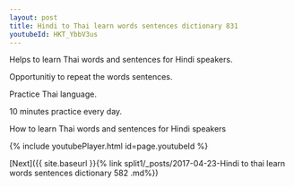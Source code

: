 ```yaml
---
layout: post
title: Hindi to Thai learn words sentences dictionary 831 
youtubeId: HKT_YbbV3us
---
```

 
 
Helps to learn Thai words and sentences for Hindi speakers.

Opportunitiy to repeat the words sentences. 

Practice Thai language. 
 
10 minutes practice every day. 
 
How to learn Thai words and sentences for Hindi speakers 
 
{% include youtubePlayer.html id=page.youtubeId %}
 
 
[Next]({{ site.baseurl }}{% link  split1/_posts/2017-04-23-Hindi to thai learn words sentences dictionary 582 .md%})
 
